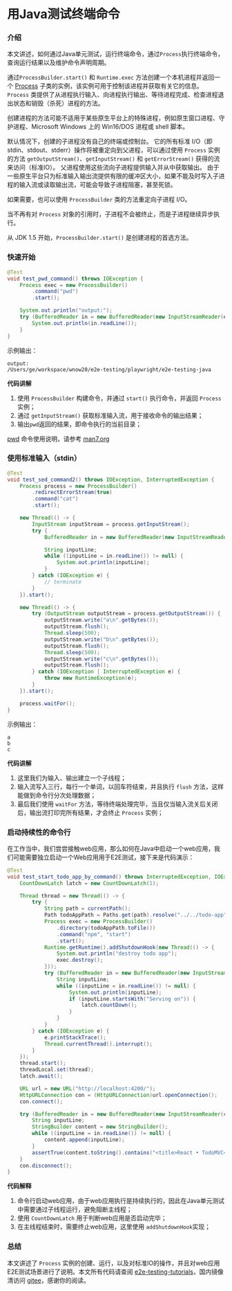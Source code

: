 
# 用Java测试终端命令

### 介绍
本文讲述，如何通过Java单元测试，运行终端命令，通过`Process`执行终端命令，查询运行结果以及维护命令声明周期。

通过`ProcessBuilder.start()` 和 `Runtime.exec` 方法创建一个本机进程并返回一个 [Process](https://docs.oracle.com/javase/8/docs/api/java/lang/Process.html) 子类的实例，该实例可用于控制该进程并获取有关它的信息。 `Process` 类提供了从进程执行输入、向进程执行输出、等待进程完成、检查进程退出状态和销毁（杀死）进程的方法。

创建进程的方法可能不适用于某些原生平台上的特殊进程，例如原生窗口进程、守护进程、Microsoft Windows 上的 Win16/DOS 进程或 shell 脚本。

默认情况下，创建的子进程没有自己的终端或控制台。 它的所有标准 I/O（即 stdin、stdout、stderr）操作将被重定向到父进程，可以通过使用 `Process` 实例的方法 `getOutputStream()`、`getInputStream()` 和 `getErrorStream()` 获得的流来访问（标准IO）。 父进程使用这些流向子进程提供输入并从中获取输出。 由于一些原生平台只为标准输入输出流提供有限的缓冲区大小，如果不能及时写入子进程的输入流或读取输出流，可能会导致子进程阻塞，甚至死锁。

如果需要，也可以使用 `ProcessBuilder` 类的方法重定向子进程 I/O。

当不再有对 `Process` 对象的引用时，子进程不会被终止，而是子进程继续异步执行。

从 JDK 1.5 开始，`ProcessBuilder.start()` 是创建进程的首选方法。

### 快速开始

```java
@Test
void test_pwd_command() throws IOException {
    Process exec = new ProcessBuilder()
        .command("pwd")
        .start();

    System.out.println("output:");
    try (BufferedReader in = new BufferedReader(new InputStreamReader(exec.getInputStream()))) {
        System.out.println(in.readLine());
    }
}
```

示例输出：

```plain
output:
/Users/ge/workspace/wnow20/e2e-testing/playwright/e2e-testing-java
```

**代码讲解**

1. 使用 `ProcessBuilder` 构建命令，并通过 `start()` 执行命令，并返回 `Process` 实例；
2. 通过 `getInputStream()` 获取标准输入流，用于接收命令的输出结果；
3. 输出`pwd`返回的结果，即命令执行的当前目录；

[pwd](https://man7.org/linux/man-pages/man1/pwd.1.html) 命令使用说明，请参考 [man7.org](https://man7.org/linux/man-pages/man1/pwd.1.html)

### 使用标准输入（stdin）

```java
@Test
void test_sed_command2() throws IOException, InterruptedException {
    Process process = new ProcessBuilder()
        .redirectErrorStream(true)
        .command("cat")
        .start();

    new Thread(() -> {
        InputStream inputStream = process.getInputStream();
        try {
            BufferedReader in = new BufferedReader(new InputStreamReader(inputStream));

            String inputLine;
            while ((inputLine = in.readLine()) != null) {
                System.out.println(inputLine);
            }
        } catch (IOException e) {
            // terminate
        }
    }).start();

    new Thread(() -> {
        try (OutputStream outputStream = process.getOutputStream()) {
            outputStream.write("a\n".getBytes());
            outputStream.flush();
            Thread.sleep(500);
            outputStream.write("b\n".getBytes());
            outputStream.flush();
            Thread.sleep(500);
            outputStream.write("c\n".getBytes());
            outputStream.flush();
        } catch (IOException | InterruptedException e) {
            throw new RuntimeException(e);
        }
    }).start();

    process.waitFor();
}
```

示例输出：
```plain
a
b
c
```

**代码讲解**
1. 这里我们为输入、输出建立一个子线程；
2. 输入流写入三行，每行一个单词，以回车符结束，并且执行 `flush` 方法，这样能做到命令行分次处理数据；
3. 最后我们使用 `waitFor` 方法，等待终端处理完毕，当且仅当输入流关后关闭后，输出流打印完所有结果，才会终止 `Process` 实例；

### 启动持续性的命令行

在工作当中，我们尝尝接触web应用，那么如何在Java中启动一个web应用，我们可能需要独立启动一个Web应用用于E2E测试，接下来是代码演示：

```java
@Test
void test_start_todo_app_by_command() throws InterruptedException, IOException {
    CountDownLatch latch = new CountDownLatch(1);

    Thread thread = new Thread(() -> {
        try {
            String path = currentPath();
            Path todoAppPath = Paths.get(path).resolve("../../todo-app").normalize();
            Process exec = new ProcessBuilder()
                .directory(todoAppPath.toFile())
                .command("npm", "start")
                .start();
            Runtime.getRuntime().addShutdownHook(new Thread(() -> {
                System.out.println("destroy todo app");
                exec.destroy();
            }));
            try (BufferedReader in = new BufferedReader(new InputStreamReader(exec.getInputStream()))) {
                String inputLine;
                while ((inputLine = in.readLine()) != null) {
                    System.out.println(inputLine);
                    if (inputLine.startsWith("Serving on")) {
                        latch.countDown();
                    }
                }
            }
        } catch (IOException e) {
            e.printStackTrace();
            Thread.currentThread().interrupt();
        }
    });
    thread.start();
    threadLocal.set(thread);
    latch.await();

    URL url = new URL("http://localhost:4200/");
    HttpURLConnection con = (HttpURLConnection)url.openConnection();
    con.connect();

    try (BufferedReader in = new BufferedReader(new InputStreamReader(con.getInputStream()))) {
        String inputLine;
        StringBuilder content = new StringBuilder();
        while ((inputLine = in.readLine()) != null) {
            content.append(inputLine);
        }
        assertTrue(content.toString().contains("<title>React • TodoMVC</title>"));
    }
    con.disconnect();
}
```

**代码解释**
1. 命令行启动web应用，由于web应用执行是持续执行的，因此在Java单元测试中需要通过子线程运行，避免阻断主线程；
2. 使用 `CountDownLatch` 用于判断web应用是否启动完毕；
3. 在主线程结束时，需要终止web应用，这里使用 `addShutdownHook`实现；

### 总结
本文讲述了 `Process` 实例的创建、运行，以及对标准IO的操作，并且对web应用E2E测试场景进行了说明。本文所有代码请查阅 [e2e-testing-tutorials](https://github.com/wnow20/e2e-testing-tutorials)，国内镜像清访问 [gitee](https://gitee.com/wnow20/e2e-testing-tutorials)，感谢你的阅读。
